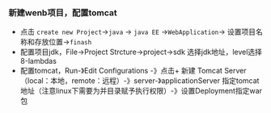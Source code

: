 ### 新建wenb项目，配置tomcat

- 点击 `create new Project`->`java` -> `java EE` ->`WebApplication`-> 设置项目名称和存放位置->`finash`
- 配置项目jdk，File->Project Strcture->project->sdk 选择jdk地址，level选择 8-lambdas
- 配置tomcat，Run-》Edit Configurations -》点击+ 新建 Tomcat Server （local：本地，remote：远程）-》server-》applicationServer 指定tomcat地址（注意linux下需要为并目录赋予执行权限）-》设置Deployment指定war包

